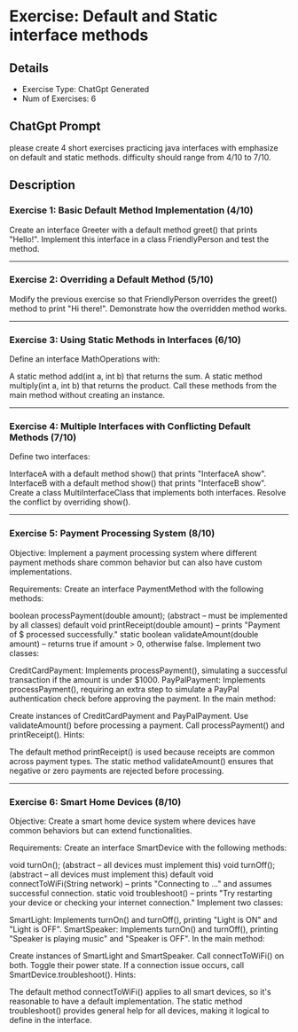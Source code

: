 # Exercise: Default and Static interface methods

## Details
- Exercise Type: ChatGpt Generated
- Num of Exercises: 6

## ChatGpt Prompt
please create 4 short exercises practicing java interfaces with emphasize on default and static methods.
difficulty should range from 4/10 to 7/10.

## Description

### Exercise 1: Basic Default Method Implementation (4/10)
Create an interface Greeter with a default method greet() that prints "Hello!". Implement this interface in a class FriendlyPerson and test the method.

---

### Exercise 2: Overriding a Default Method (5/10)
Modify the previous exercise so that FriendlyPerson overrides the greet() method to print "Hi there!". Demonstrate how the overridden method works.

---

### Exercise 3: Using Static Methods in Interfaces (6/10)
Define an interface MathOperations with:

A static method add(int a, int b) that returns the sum.
A static method multiply(int a, int b) that returns the product.
Call these methods from the main method without creating an instance.

---

### Exercise 4: Multiple Interfaces with Conflicting Default Methods (7/10)
Define two interfaces:

InterfaceA with a default method show() that prints "InterfaceA show".
InterfaceB with a default method show() that prints "InterfaceB show".
Create a class MultiInterfaceClass that implements both interfaces. Resolve the conflict by overriding show().

---

### Exercise 5: Payment Processing System (8/10)
Objective: Implement a payment processing system where different payment methods share common behavior but can also have custom implementations.

Requirements:
Create an interface PaymentMethod with the following methods:

boolean processPayment(double amount); (abstract – must be implemented by all classes)
default void printReceipt(double amount) – prints "Payment of $<amount> processed successfully."
static boolean validateAmount(double amount) – returns true if amount > 0, otherwise false.
Implement two classes:

CreditCardPayment: Implements processPayment(), simulating a successful transaction if the amount is under $1000.
PayPalPayment: Implements processPayment(), requiring an extra step to simulate a PayPal authentication check before approving the payment.
In the main method:

Create instances of CreditCardPayment and PayPalPayment.
Use validateAmount() before processing a payment.
Call processPayment() and printReceipt().
Hints:

The default method printReceipt() is used because receipts are common across payment types.
The static method validateAmount() ensures that negative or zero payments are rejected before processing.

---

### Exercise 6: Smart Home Devices (8/10)
Objective: Create a smart home device system where devices have common behaviors but can extend functionalities.

Requirements:
Create an interface SmartDevice with the following methods:

void turnOn(); (abstract – all devices must implement this)
void turnOff(); (abstract – all devices must implement this)
default void connectToWiFi(String network) – prints "Connecting to <network>..." and assumes successful connection.
static void troubleshoot() – prints "Try restarting your device or checking your internet connection."
Implement two classes:

SmartLight: Implements turnOn() and turnOff(), printing "Light is ON" and "Light is OFF".
SmartSpeaker: Implements turnOn() and turnOff(), printing "Speaker is playing music" and "Speaker is OFF".
In the main method:

Create instances of SmartLight and SmartSpeaker.
Call connectToWiFi() on both.
Toggle their power state.
If a connection issue occurs, call SmartDevice.troubleshoot().
Hints:

The default method connectToWiFi() applies to all smart devices, so it's reasonable to have a default implementation.
The static method troubleshoot() provides general help for all devices, making it logical to define in the interface.